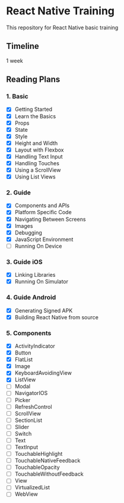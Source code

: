 # React Native Training
This repository for React Native basic training

## Timeline
1 week

## Reading Plans

### 1. Basic
  - [x] Getting Started
  - [x] Learn the Basics
  - [x] Props
  - [x] State
  - [x] Style
  - [x] Height and Width
  - [x] Layout with Flexbox
  - [x] Handling Text Input
  - [x] Handling Touches
  - [x] Using a ScrollView
  - [x] Using List Views

### 2. Guide
  - [x] Components and APIs
  - [x] Platform Specific Code
  - [x] Navigating Between Screens
  - [x] Images
  - [x] Debugging
  - [x] JavaScript Environment
  - [ ] Running On Device

### 3. Guide iOS
  - [x] Linking Libraries
  - [x] Running On Simulator

### 4. Guide Android
  - [x] Generating Signed APK
  - [x] Building React Native from source

### 5. Components
  - [x] ActivityIndicator
  - [x] Button
  - [x] FlatList
  - [x] Image
  - [x] KeyboardAvoidingView
  - [x] ListView
  - [ ] Modal
  - [ ] NavigatorIOS
  - [ ] Picker
  - [ ] RefreshControl
  - [ ] ScrollView
  - [ ] SectionList
  - [ ] Slider
  - [ ] Switch
  - [ ] Text
  - [ ] TextInput
  - [ ] TouchableHighlight
  - [ ] TouchableNativeFeedback
  - [ ] TouchableOpacity
  - [ ] TouchableWithoutFeedback
  - [ ] View
  - [ ] VirtualizedList
  - [ ] WebView
